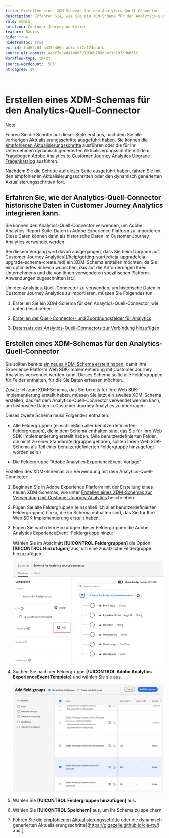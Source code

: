 ```yaml
---
title: Erstellen eines XDM-Schemas für den Analytics-Quell-Connector
description: Erfahren Sie, wie Sie ein XDM-Schema für den Analytics-Quell-Connector erstellen.
role: Admin
solution: Customer Journey Analytics
feature: Basics
hide: true
hidefromtoc: true
exl-id: fad62c04-b435-466a-ab3c-cf2d174ddbfb
source-git-commit: aedf7a2ad41b09521938b789dbaf1c193cdb661f
workflow-type: tm+mt
source-wordcount: '505'
ht-degree: 1%

---
```


# Erstellen eines XDM-Schemas für den Analytics-Quell-Connector

>[!NOTE]
> 
>Führen Sie die Schritte auf dieser Seite erst aus, nachdem Sie alle vorherigen Aktualisierungsschritte ausgeführt haben. Sie können die [empfohlenen Aktualisierungsschritte](/help/getting-started/cja-upgrade/cja-upgrade-recommendations.md#recommended-upgrade-steps-for-most-organizations) ausführen oder die für Ihr Unternehmen dynamisch generierten Aktualisierungsschritte mit dem Fragebogen [Adobe Analytics to Customer Journey Analytics Upgrade Fragenkatalog](https://gigazelle.github.io/cja-ttv/) ausführen.
>
>Nachdem Sie die Schritte auf dieser Seite ausgeführt haben, fahren Sie mit den empfohlenen Aktualisierungsschritten oder den dynamisch generierten Aktualisierungsschritten fort.

## Erfahren Sie, wie der Analytics-Quell-Connector historische Daten in Customer Journey Analytics integrieren kann.

Sie können den Analytics-Quell-Connector verwenden, um Adobe Analytics-Report Suite-Daten in Adobe Experience Platform zu importieren. Diese Daten können dann als historische Daten im Customer Journey Analytics verwendet werden.

Bei diesem Vorgang wird davon ausgegangen, dass Sie beim Upgrade auf Customer Journey Analytics](/help/getting-started/cja-upgrade/cja-upgrade-schema-create.md) ein XDM-Schema erstellen möchten, da Sie ein optimiertes Schema wünschen, das auf die Anforderungen Ihres Unternehmens und die von Ihnen verwendeten spezifischen Platform-Anwendungen zugeschnitten ist.[

Um den Analytics-Quell-Connector zu verwenden, um historische Daten in Customer Journey Analytics zu importieren, müssen Sie Folgendes tun:

1. Erstellen Sie ein XDM-Schema für den Analytics-Quell-Connector, wie unten beschrieben.

1. [Erstellen der Quell-Connector- und Zuordnungsfelder für Analytics](/help/getting-started/cja-upgrade/cja-upgrade-source-connector.md)

1. [Datensatz des Analytics-Quell-Connectors zur Verbindung hinzufügen](/help/getting-started/cja-upgrade/cja-upgrade-source-connector-dataset.md)

## Erstellen eines XDM-Schemas für den Analytics-Quell-Connector

Sie sollten bereits [ ein neues XDM-Schema erstellt haben](/help/getting-started/cja-upgrade/cja-upgrade-schema-create.md), damit Ihre Experience Platform Web SDK-Implementierung mit Customer Journey Analytics verwendet werden kann. Dieses Schema sollte alle Feldergruppen für Felder enthalten, für die Sie Daten erfassen möchten.

Zusätzlich zum XDM-Schema, das Sie bereits für Ihre Web SDK-Implementierung erstellt haben, müssen Sie jetzt ein zweites XDM-Schema erstellen, das mit dem Analytics-Quell-Connector verwendet werden kann, um historische Daten in Customer Journey Analytics zu übertragen.

Dieses zweite Schema muss Folgendes enthalten:

* Alle Feldergruppen (einschließlich aller benutzerdefinierten Feldergruppen), die in dem Schema enthalten sind, das Sie für Ihre Web SDK-Implementierung erstellt haben. (Alle benutzerdefinierten Felder, die nicht zu einer Standardfeldgruppe gehören, sollten Ihrem Web SDK-Schema als Teil einer benutzerdefinierten Feldergruppe hinzugefügt worden sein.)

* Die Feldergruppe &quot;Adobe Analytics ExperienceEvent-Vorlage&quot;

Erstellen des XDM-Schemas zur Verwendung mit dem Analytics-Quell-Connector:

1. Beginnen Sie in Adobe Experience Platform mit der Erstellung eines neuen XDM-Schemas, wie unter [Erstellen eines XDM-Schemas zur Verwendung mit Customer Journey Analytics](/help/getting-started/cja-upgrade/cja-upgrade-schema-create.md) beschrieben.

1. Fügen Sie alle Feldergruppen (einschließlich aller benutzerdefinierten Feldergruppen) hinzu, die im Schema enthalten sind, das Sie für Ihre Web SDK-Implementierung erstellt haben.

1. Fügen Sie nach dem Hinzufügen dieser Feldergruppen die Adobe Analytics ExperienceEvent -Feldergruppe hinzu:

   Wählen Sie im Abschnitt **[!UICONTROL Feldergruppen]** die Option **[!UICONTROL Hinzufügen]** aus, um eine zusätzliche Feldergruppe hinzuzufügen.

   ![Feldergruppe zum Schema hinzufügen](assets/schema-add-field-group.png)

1. Suchen Sie nach der Feldergruppe **[!UICONTROL Adobe Analytics ExperienceEvent Template]** und wählen Sie sie aus.

   ![Hinzufügen der Adobe Analytics ExperienceEvent-Feldergruppe](assets/schema-experienceevent.png)

1. Wählen Sie **[!UICONTROL Feldergruppen hinzufügen]** aus.

1. Wählen Sie **[!UICONTROL Speichern]** aus, um Ihr Schema zu speichern.

1. Führen Sie die [empfohlenen Aktualisierungsschritte](/help/getting-started/cja-upgrade/cja-upgrade-recommendations.md#recommended-upgrade-steps-for-most-organizations) oder die dynamisch generierten Aktualisierungsschritte](https://gigazelle.github.io/cja-ttv/) aus.[
